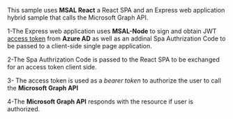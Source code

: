 
This sample uses **MSAL React**  a React SPA and an Express web application hybrid sample that calls the Microsoft Graph API.

1-The Express web application uses **MSAL-Node** to sign and obtain JWT [access token](https://docs.microsoft.com/azure/active-directory/develop/access-tokens) from **Azure AD** as well as an addinal Spa Authrization Code to be passed to a client-side single page application.

2-The Spa Authrization Code is passed to the React SPA to be exchanged for an access token client side.

3-  The access token is used as a *bearer token* to authorize the user to call the **Microsoft Graph API**

4-The **Microsoft Graph API** responds with the resource if user is authorized.

